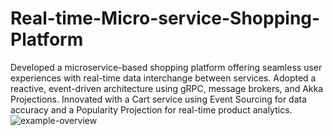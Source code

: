 # Real-time-Micro-service-Shopping-Platform
Developed a microservice-based shopping platform offering seamless user experiences with real-time data interchange between
services. Adopted a reactive, event-driven architecture using gRPC, message brokers, and Akka Projections. Innovated with a Cart service using Event Sourcing for data accuracy and a Popularity Projection for real-time product analytics.
![example-overview](https://github.com/Praveenrtp/Real-time-Micro-service-Shopping-Platform/assets/46226861/e6e12e67-44fa-49ce-bfd5-338b9807ba39)
